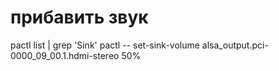 # прибавить звук
pactl list | grep 'Sink'
pactl -- set-sink-volume alsa_output.pci-0000_09_00.1.hdmi-stereo 50%
